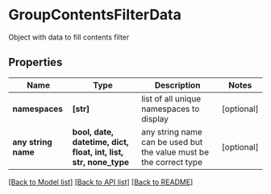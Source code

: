 # GroupContentsFilterData

Object with data to fill contents filter

## Properties
Name | Type | Description | Notes
------------ | ------------- | ------------- | -------------
**namespaces** | **[str]** | list of all unique namespaces to display | [optional] 
**any string name** | **bool, date, datetime, dict, float, int, list, str, none_type** | any string name can be used but the value must be the correct type | [optional]

[[Back to Model list]](../README.md#documentation-for-models) [[Back to API list]](../README.md#documentation-for-api-endpoints) [[Back to README]](../README.md)


